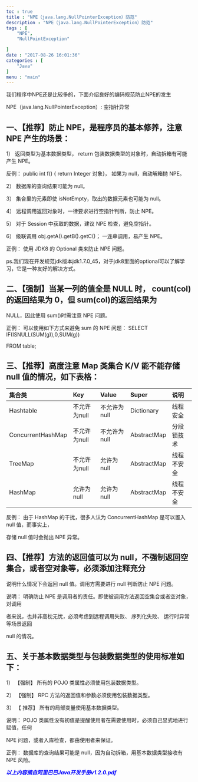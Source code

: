 ```yaml
---
toc : true
title : "NPE（java.lang.NullPointerException）防范"
description : "NPE（java.lang.NullPointerException）防范"
tags : [
    "NPE",
	"NullPointException"

]
date : "2017-08-26 16:01:36"
categories : [
    "Java"
]
menu : "main"
---
```



我们程序中NPE还是比较多的，下面介绍良好的编码规范防止NPE的发生

NPE（java.lang.NullPointerException）: 空指针异常



## 一、【推荐】防止 NPE，是程序员的基本修养，注意 NPE 产生的场景：

1） 返回类型为基本数据类型， return 包装数据类型的对象时，自动拆箱有可能产生 NPE。

反例： public int f() { return Integer 对象}， 如果为 null，自动解箱抛 NPE。

2） 数据库的查询结果可能为 null。

3） 集合里的元素即使 isNotEmpty，取出的数据元素也可能为 null。

4） 远程调用返回对象时，一律要求进行空指针判断，防止 NPE。

5） 对于 Session 中获取的数据，建议 NPE 检查，避免空指针。

6） 级联调用 obj.getA().getB().getC()； 一连串调用，易产生 NPE。

正例： 使用 JDK8 的 Optional 类来防止 NPE 问题。

ps.我们现在开发规范jdk版本jdk1.7.0_45，对于jdk8里面的optional可以了解学习，它是一种友好的解决方式。



## 二、【强制】当某一列的值全是 NULL 时， count(col)的返回结果为 0，但 sum(col)的返回结果为

NULL，因此使用 sum()时需注意 NPE 问题。

正例： 可以使用如下方式来避免 sum 的 NPE 问题： SELECT IF(ISNULL(SUM(g)),0,SUM(g))

FROM table;



## 三、【推荐】高度注意 Map 类集合 K/V 能不能存储 null 值的情况，如下表格：

|集合类|Key|Value|Super|说明|
|:----|:---|:---|:-----|:--|
|Hashtable|不允许为null|不允许为null|Dictionary|线程安全|
|ConcurrentHashMap|不允许为null|不允许为null|AbstractMap|分段锁技术|
|TreeMap|不允许为null|允许为null|AbstractMap|线程不安全|
|HashMap|允许为null|允许为null|	AbstractMap|线程不安全|

反例： 由于 HashMap 的干扰，很多人认为 ConcurrentHashMap 是可以置入 null 值，而事实上，

存储 null 值时会抛出 NPE 异常。



## 四、【推荐】方法的返回值可以为 null，不强制返回空集合，或者空对象等，必须添加注释充分

说明什么情况下会返回 null 值。调用方需要进行 null 判断防止 NPE 问题。

说明： 明确防止 NPE 是调用者的责任。即使被调用方法返回空集合或者空对象，对调用

者来说，也并非高枕无忧，必须考虑到远程调用失败、 序列化失败、 运行时异常等场景返回

null 的情况。



## 五、关于基本数据类型与包装数据类型的使用标准如下：

1） 【强制】 所有的 POJO 类属性必须使用包装数据类型。

2） 【强制】 RPC 方法的返回值和参数必须使用包装数据类型。

3） 【 推荐】 所有的局部变量使用基本数据类型。

说明： POJO 类属性没有初值是提醒使用者在需要使用时，必须自己显式地进行赋值，任何

NPE 问题，或者入库检查，都由使用者来保证。

正例： 数据库的查询结果可能是 null，因为自动拆箱，用基本数据类型接收有 NPE 风险。


<span style="color:blue">***以上内容摘自阿里巴巴Java开发手册v1.2.0.pdf***</span>